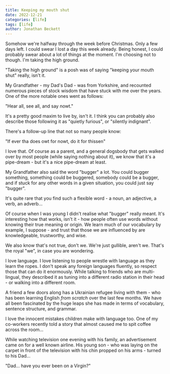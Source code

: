 ```yaml
---
title: Keeping my mouth shut
date: 2022-12-21
categories: [life]
tags: [life]
author: Jonathan Beckett
---
```


Somehow we're halfway through the week before Christmas. Only a few days left. I could swear I lost a day this week already. Being honest, I could probably swear about a lot of things at the moment. I'm choosing not to though. I'm taking the high ground.

"Taking the high ground" is a posh was of saying "keeping your mouth shut" really, isn't it.

My Grandfather - my Dad's Dad - was from Yorkshire, and recounted numerous pieces of stock wisdom that have stuck with me over the years. One of the more notable ones went as follows:

"Hear all, see all, and say nowt."

It's a pretty good maxim to live by, isn't it. I think you can probably also describe those following it as "quietly furious", or "silently indignant".

There's a follow-up line that not so many people know:

"If ever tha does owt for nowt, do it for thissen"

I love that. Of course as a parent, and a general dogsbody that gets walked over by most people (while saying nothing about it), we know that it's a pipe-dream - but it's a nice pipe-dream at least.

My Grandfather also said the word "bugger" a lot. You could bugger something, something could be buggered, somebody could be a bugger, and if stuck for any other words in a given situation, you could just say "bugger".

It's quite rare that you find such a flexible word - a noun, an adjective, a verb, an adverb...

Of course when I was young I didn't realise what "bugger" really meant. It's interesting how that works, isn't it - how people often use words without knowing their true meaning or origin. We learn much of our vocabulary by example, I suppose - and trust that those we are influenced by are knowledgeable, trustworthy, and wise.

We also know that's not true, don't we. We're just gullible, aren't we. That's the royal "we", in case you are wondering.

I love language. I love listening to people wrestle with language as they learn the ropes. I don't speak any foreign languages fluently, so respect those that can do it enormously. While talking to friends who are multi-lingual, they described it as tuning into a different radio station in their head - or walking into a different room.

A friend a few doors along has a Ukrainian refugee living with them - who has been learning English   *from scratch*   over the last few months. We have all been fascinated by the huge leaps she has made in terms of vocabulary, sentence structure, and grammar.

I love the innocent mistakes children make with language too. One of my co-workers recently told a story that almost caused me to spit coffee across the room...

While watching television one evening with his family, an advertisement came on for a well known airline. His young son - who was laying on the carpet in front of the television with his chin propped on his arms - turned to his Dad...

"Dad... have you ever been on a Virgin?"